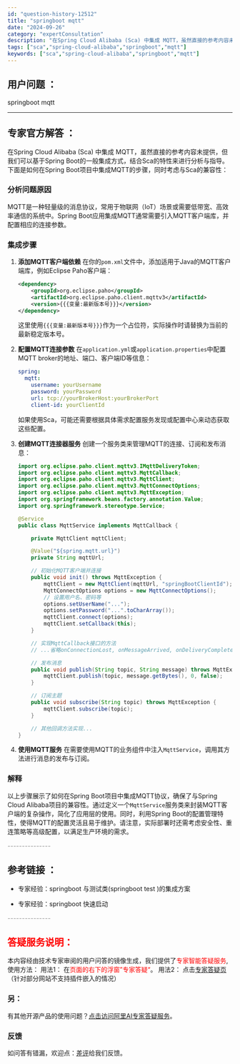```yaml
---
id: "question-history-12512"
title: "springboot mqtt"
date: "2024-09-26"
category: "expertConsultation"
description: "在Spring Cloud Alibaba (Sca) 中集成 MQTT，虽然直接的参考内容未提供，但我们可以基于Spring Boot的一般集成方式，结合Sca的特性来进行分析与指导。下面是如何在Spring Boot项目中集成MQTT的步骤，同时考虑与Sca的兼容性：### 分析问题原因MQTT"
tags: ["sca","spring-cloud-alibaba","springboot","mqtt"]
keywords: ["sca","spring-cloud-alibaba","springboot","mqtt"]
---
```


## 用户问题 ： 
 springboot mqtt  

---------------
## 专家官方解答 ：

在Spring Cloud Alibaba (Sca) 中集成 MQTT，虽然直接的参考内容未提供，但我们可以基于Spring Boot的一般集成方式，结合Sca的特性来进行分析与指导。下面是如何在Spring Boot项目中集成MQTT的步骤，同时考虑与Sca的兼容性：

### 分析问题原因

MQTT是一种轻量级的消息协议，常用于物联网（IoT）场景或需要低带宽、高效率通信的系统中。Spring Boot应用集成MQTT通常需要引入MQTT客户端库，并配置相应的连接参数。

### 集成步骤

1. **添加MQTT客户端依赖**
   在你的`pom.xml`文件中，添加适用于Java的MQTT客户端库，例如Eclipse Paho客户端：
   ```xml
   <dependency>
       <groupId>org.eclipse.paho</groupId>
       <artifactId>org.eclipse.paho.client.mqttv3</artifactId>
       <version>{{{变量:最新版本号}}}</version>
   </dependency>
   ```
   这里使用`{{{变量:最新版本号}}}`作为一个占位符，实际操作时请替换为当前的最新稳定版本号。

2. **配置MQTT连接参数**
   在`application.yml`或`application.properties`中配置MQTT broker的地址、端口、客户端ID等信息：
   ```yaml
   spring:
     mqtt:
       username: yourUsername
       password: yourPassword
       url: tcp://yourBrokerHost:yourBrokerPort
       client-id: yourClientId
   ```
   如果使用Sca，可能还需要根据具体需求配置服务发现或配置中心来动态获取这些配置。

3. **创建MQTT连接器服务**
   创建一个服务类来管理MQTT的连接、订阅和发布消息：
   ```java
   import org.eclipse.paho.client.mqttv3.IMqttDeliveryToken;
   import org.eclipse.paho.client.mqttv3.MqttCallback;
   import org.eclipse.paho.client.mqttv3.MqttClient;
   import org.eclipse.paho.client.mqttv3.MqttConnectOptions;
   import org.eclipse.paho.client.mqttv3.MqttException;
   import org.springframework.beans.factory.annotation.Value;
   import org.springframework.stereotype.Service;

   @Service
   public class MqttService implements MqttCallback {
   
       private MqttClient mqttClient;
   
       @Value("${spring.mqtt.url}")
       private String mqttUrl;
   
       // 初始化MQTT客户端并连接
       public void init() throws MqttException {
           mqttClient = new MqttClient(mqttUrl, "springBootClientId");
           MqttConnectOptions options = new MqttConnectOptions();
           // 设置用户名、密码等
           options.setUserName("...");
           options.setPassword("...".toCharArray());
           mqttClient.connect(options);
           mqttClient.setCallback(this);
       }
   
       // 实现MqttCallback接口的方法
       // ...省略onConnectionLost, onMessageArrived, onDeliveryComplete方法实现...
   
       // 发布消息
       public void publish(String topic, String message) throws MqttException {
           mqttClient.publish(topic, message.getBytes(), 0, false);
       }
   
       // 订阅主题
       public void subscribe(String topic) throws MqttException {
           mqttClient.subscribe(topic);
       }
   
       // 其他回调方法实现...
   }
   ```

4. **使用MQTT服务**
   在需要使用MQTT的业务组件中注入`MqttService`，调用其方法进行消息的发布与订阅。

### 解释

以上步骤展示了如何在Spring Boot项目中集成MQTT协议，确保了与Spring Cloud Alibaba项目的兼容性。通过定义一个`MqttService`服务类来封装MQTT客户端的复杂操作，简化了应用层的使用。同时，利用Spring Boot的配置管理特性，使得MQTT的配置灵活且易于维护。请注意，实际部署时还需考虑安全性、重连策略等高级配置，以满足生产环境的需求。


<font color="#949494">---------------</font> 


## 参考链接 ：

* 专家经验：springboot 与测试类(springboot test )的集成方案 
 
 * 专家经验：springboot 快速启动 


 <font color="#949494">---------------</font> 
 


## <font color="#FF0000">答疑服务说明：</font> 

本内容经由技术专家审阅的用户问答的镜像生成，我们提供了<font color="#FF0000">专家智能答疑服务</font>,使用方法：
用法1： 在<font color="#FF0000">页面的右下的浮窗”专家答疑“</font>。
用法2： 点击[专家答疑页](https://answer.opensource.alibaba.com/docs/intro)（针对部分网站不支持插件嵌入的情况）
### 另：


有其他开源产品的使用问题？[点击访问阿里AI专家答疑服务](https://answer.opensource.alibaba.com/docs/intro)。
### 反馈
如问答有错漏，欢迎点：[差评](https://ai.nacos.io/user/feedbackByEnhancerGradePOJOID?enhancerGradePOJOId=12605)给我们反馈。
